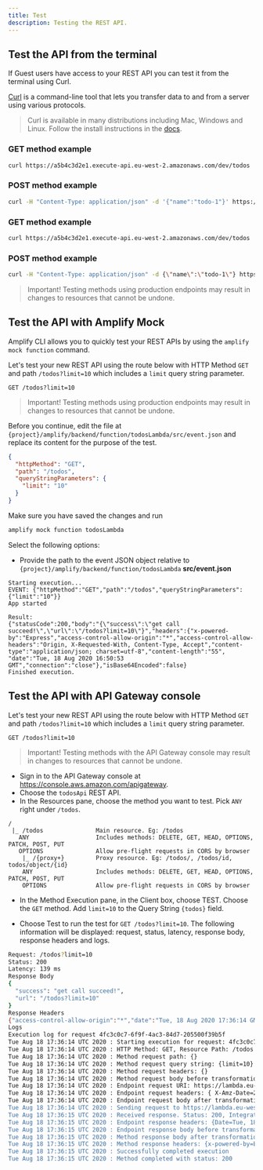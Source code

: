 ```yaml
---
title: Test
description: Testing the REST API.
---
```


## Test the API from the terminal

If Guest users have access to your REST API you can test it from the terminal using Curl.

[Curl](https://github.com/curl/curl) is a command-line tool that lets you transfer data to and from a server using various protocols.

> Curl is available in many distributions including Mac, Windows and Linux. Follow the install instructions in the [docs](https://curl.haxx.se/docs/install.html).

<amplify-block-switcher>
<amplify-block name="Mac and Linux">

### GET method example

```bash
curl https://a5b4c3d2e1.execute-api.eu-west-2.amazonaws.com/dev/todos
```

### POST method example

```bash
curl -H "Content-Type: application/json" -d '{"name":"todo-1"}' https://a5b4c3d2e1.execute-api.eu-west-2.amazonaws.com/dev/todos
```

</amplify-block>
<amplify-block name="Windows">

### GET method example

```bash
curl https://a5b4c3d2e1.execute-api.eu-west-2.amazonaws.com/dev/todos
```

### POST method example

```bash
curl -H "Content-Type: application/json" -d {\"name\":\"todo-1\"} https://a5b4c3d2e1.execute-api.eu-west-2.amazonaws.com/dev/todos
```

</amplify-block>
</amplify-block-switcher>

> Important! Testing methods using production endpoints may result in changes to resources that cannot be undone.

## Test the API with Amplify Mock

Amplify CLI allows you to quickly test your REST APIs by using the `amplify mock function` command.

Let's test your new REST API using the route below with HTTP Method `GET` and path `/todos?limit=10` which includes a `limit` query string parameter.

```console
GET /todos?limit=10
```

> Important! Testing methods using production endpoints may result in changes to resources that cannot be undone.

Before you continue, edit the file at `{project}/amplify/backend/function/todosLambda/src/event.json` and replace its content for the purpose of the test.

```json
{
  "httpMethod": "GET",
  "path": "/todos",
  "queryStringParameters": {
    "limit": "10"
  }
}
```

Make sure you have saved the changes and run

```bash
amplify mock function todosLambda
```

Select the following options:

- Provide the path to the event JSON object relative to `{project}/amplify/backend/function/todosLambda` __src/event.json__

```console
Starting execution...
EVENT: {"httpMethod":"GET","path":"/todos","queryStringParameters":{"limit":"10"}}
App started

Result:
{"statusCode":200,"body":"{\"success\":\"get call succeed!\",\"url\":\"/todos?limit=10\"}","headers":{"x-powered-by":"Express","access-control-allow-origin":"*","access-control-allow-headers":"Origin, X-Requested-With, Content-Type, Accept","content-type":"application/json; charset=utf-8","content-length":"55", "date":"Tue, 18 Aug 2020 16:50:53 GMT","connection":"close"},"isBase64Encoded":false}
Finished execution.
```

## Test the API with API Gateway console

Let's test your new REST API using the route below with HTTP Method `GET` and path `/todos?limit=10` which includes a `limit` query string parameter.

```console
GET /todos?limit=10
```

> Important! Testing methods with the API Gateway console may result in changes to resources that cannot be undone.

- Sign in to the API Gateway console at <https://console.aws.amazon.com/apigateway>.
- Choose the `todosApi` REST API.
- In the Resources pane, choose the method you want to test. Pick `ANY` right under `/todos`.

```console
/                        
 |_ /todos               Main resource. Eg: /todos
   ANY                   Includes methods: DELETE, GET, HEAD, OPTIONS, PATCH, POST, PUT
   OPTIONS               Allow pre-flight requests in CORS by browser
    |_ /{proxy+}         Proxy resource. Eg: /todos/, /todos/id, todos/object/{id}
    ANY                  Includes methods: DELETE, GET, HEAD, OPTIONS, PATCH, POST, PUT
    OPTIONS              Allow pre-flight requests in CORS by browser
```

- In the Method Execution pane, in the Client box, choose TEST. Choose the `GET` method. Add `limit=10` to the Query String `{todos}` field.

- Choose Test to run the test for `GET /todos?limit=10`. The following information will be displayed: request, status, latency, response body, response headers and logs.

```bash
Request: /todos?limit=10
Status: 200
Latency: 139 ms
Response Body
{
  "success": "get call succeed!",
  "url": "/todos?limit=10"
}
Response Headers
{"access-control-allow-origin":"*","date":"Tue, 18 Aug 2020 17:36:14 GMT","content-length":"55","access-control-allow-headers":"Origin, X-Requested-With, Content-Type, Accept","x-powered-by":"Express","content-type":"application/json; charset=utf-8","connection":"close"}
Logs
Execution log for request 4fc3c0c7-6f9f-4ac3-84d7-205500f39b5f
Tue Aug 18 17:36:14 UTC 2020 : Starting execution for request: 4fc3c0c7-6f9f-4ac3-84d7-205500f39b5f
Tue Aug 18 17:36:14 UTC 2020 : HTTP Method: GET, Resource Path: /todos
Tue Aug 18 17:36:14 UTC 2020 : Method request path: {}
Tue Aug 18 17:36:14 UTC 2020 : Method request query string: {limit=10}
Tue Aug 18 17:36:14 UTC 2020 : Method request headers: {}
Tue Aug 18 17:36:14 UTC 2020 : Method request body before transformations: 
Tue Aug 18 17:36:14 UTC 2020 : Endpoint request URI: https://lambda.eu-west-2.amazonaws.com/2015-03-31/functions/arn:aws:lambda:eu-west-2:664371068953:function:expressLambda-dev/invocations
Tue Aug 18 17:36:14 UTC 2020 : Endpoint request headers: { X-Amz-Date=20200818T173614Z, X-Amz-Source-Arn=arn:aws:execute-api:eu-west-2:664371068953:s3zmw6fqy5/test-invoke-stage/GET/todos, Accept=application/json, User-Agent=AmazonAPIGateway_s3zmw6fqy5, X-Amz-Security-Token=IQoJb3JpZ2luX2VjEDEaCWV1LXdlc3QtMiJGMEQCIC3KIeR66WhaCBw+eJ+GPhF7y4hz9xC2nN+ARb7T3psyAiBdsoaD9yMfiw2dHWjQM5x7vM11XmToNSGu64mckUQdzSq0AwgaEAEaDDU0NDM4ODgxNjY2MyIMIzObNbCd6QtYwb0IKpEDpHXEzkM2OYq7JfL0U/WbF09KNamodfnifRYwZd/GNOwykykc/zHiU9X0XZPRd+QTnQe/9eoy8DaxBkDgRzQQjTThQWJWadtcfjryTLRKpVeo1UueL+f6DTUDf+URjb0P9CN1gPm+ntZD3LSyAXGwACKG7YMA5/HyeEk [TRUNCATED]
Tue Aug 18 17:36:14 UTC 2020 : Endpoint request body after transformations: {"resource":"/todos","path":"/todos","httpMethod":"GET","headers":null,"multiValueHeaders":null,"queryStringParameters":{"limit":"10"},"multiValueQueryStringParameters":{"limit":["10"]},"pathParameters":null,"stageVariables":null,"requestContext":{"resourcePath":"/todos","httpMethod":"GET","requestTime":"18/Aug/2020:17:36:14 +0000","path":"/todos","accountId":"EXAMPLE_ID","protocol":"HTTP/1.1","stage":"test-invoke-stage","domainPrefix":"testPrefix","requestTimeEpoch":1597772174890,"requestId":"4fc3c0c7-6f9f-4ac3-84d7-205500f39b5f","identity":{"cognitoIdentityPoolId":null,"cognitoIdentityId":null,"apiKey":"test-invoke-api-key","principalOrgId":null,"cognitoAuthenticationType":null,"userArn":"arn:aws:iam::664371068953:root","apiKeyId":"test-invoke-api-key-id","userAgent":"aws-internal/3 aws-sdk-java/1.11.820 Linux/4.9.217-0.1.ac.205.84.332.metal1.x86_64 OpenJDK_64-Bit_Server_VM/25.252-b09 java/1.8.0_252 v [TRUNCATED]
Tue Aug 18 17:36:14 UTC 2020 : Sending request to https://lambda.eu-west-2.amazonaws.com/2015-03-31/functions/arn:aws:lambda:eu-west-2:664371068953:function:expressLambda-dev/invocations
Tue Aug 18 17:36:15 UTC 2020 : Received response. Status: 200, Integration latency: 137 ms
Tue Aug 18 17:36:15 UTC 2020 : Endpoint response headers: {Date=Tue, 18 Aug 2020 17:36:15 GMT, Content-Type=application/json, Content-Length=443, Connection=keep-alive, sampled=0}
Tue Aug 18 17:36:15 UTC 2020 : Endpoint response body before transformations: {"statusCode":200,"body":"{\"success\":\"get call succeed!\",\"url\":\"/todos?limit=10\"}","headers":{"x-powered-by":"Express","access-control-allow-origin":"*","access-control-allow-headers":"Origin, X-Requested-With, Content-Type, Accept","content-type":"application/json; charset=utf-8","content-length":"55","date":"Tue, 18 Aug 2020 17:36:14 GMT","connection":"close"},"isBase64Encoded":false}
Tue Aug 18 17:36:15 UTC 2020 : Method response body after transformations: {"success":"get call succeed!","url":"/todos?limit=10"}
Tue Aug 18 17:36:15 UTC 2020 : Method response headers: {x-powered-by=Express, access-control-allow-origin=*, access-control-allow-headers=Origin, X-Requested-With, Content-Type, Accept, content-type=application/json; charset=utf-8, content-length=55, date=Tue, 18 Aug 2020 17:36:14 GMT, connection=close, Sampled=0}
Tue Aug 18 17:36:15 UTC 2020 : Successfully completed execution
Tue Aug 18 17:36:15 UTC 2020 : Method completed with status: 200
```

